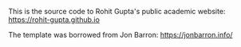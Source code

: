 This is the source code to Rohit Gupta's public academic website: https://rohit-gupta.github.io


The template was borrowed from Jon Barron: https://jonbarron.info/
